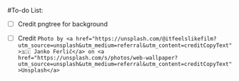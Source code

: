 #To-do List:
-[ ] Credit pngtree for background
-[ ] Credit ```Photo by <a href="https://unsplash.com/@itfeelslikefilm?utm_source=unsplash&utm_medium=referral&utm_content=creditCopyText">🇸🇮 Janko Ferlič</a> on <a href="https://unsplash.com/s/photos/web-wallpaper?utm_source=unsplash&utm_medium=referral&utm_content=creditCopyText">Unsplash</a>```
  